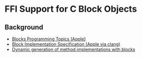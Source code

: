 # FFI Support for C Block Objects

## Background

- [ Blocks Programming Topics (Apple)](http://developer.apple.com/library/mac/#documentation/Cocoa/Conceptual/Blocks/Articles/00_Introduction.html)
- [ Block Implementation Specification (Apple via clang)](http://clang.llvm.org/docs/Block-ABI-Apple.txt)
- [ Dynamic generation of method implementations with blocks](http://www.friday.com/bbum/2011/03/17/ios-4-3-imp_implementationwithblock/)